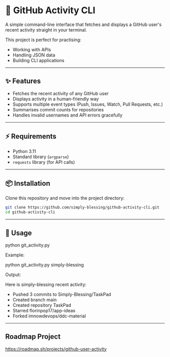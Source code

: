 # 🐙 GitHub Activity CLI  

A simple command-line interface that fetches and displays a GitHub user's recent activity straight in your terminal.  

This project is perfect for practising:  
- Working with APIs  
- Handling JSON data  
- Building CLI applications  

---

## ✨ Features  

- Fetches the recent activity of any GitHub user  
- Displays activity in a human-friendly way  
- Supports multiple event types (Push, Issues, Watch, Pull Requests, etc.)  
- Summarises commit counts for repositories  
- Handles invalid usernames and API errors gracefully  

---

## ⚡ Requirements  

- Python 3.11 
- Standard library (`argparse`)  
- `requests` library (for API calls)  

---

## 📦 Installation  

Clone this repository and move into the project directory:  

```bash
git clone https://github.com/simply-blessing/github-activity-cli.git
cd github-activity-cli
```
--- 

## 🚀 Usage

python git_activity.py <username>

Example:

python git_activity.py simply-blessing

Output:

Here is simply-blessing recent activity:

* Pushed 3 commits to Simply-Blessing/TaskPad
* Created branch main
* Created repository TaskPad
* Starred florinpop17/app-ideas
* Forked imnowdevops/ddc-material

---

## Roadmap Project

https://roadmap.sh/projects/github-user-activity
